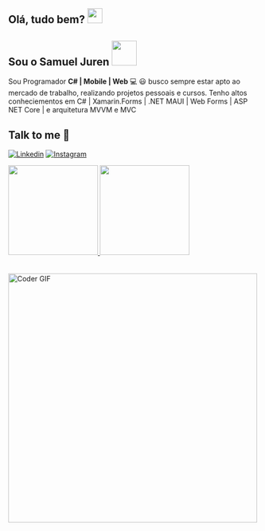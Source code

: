 ## Olá, tudo bem? <img src="https://user-images.githubusercontent.com/42378118/110234147-e3259600-7f4e-11eb-95be-0c4047144dea.gif" width="30">
## Sou o Samuel Juren <img src="https://media.giphy.com/media/VgCDAzcKvsR6OM0uWg/giphy.gif" width="50"> 

<p>Sou Programador <strong>C# | Mobile | Web</strong> 💻 😃 busco sempre estar apto ao mercado de trabalho, realizando projetos pessoais e cursos. Tenho altos conheciementos em C# | Xamarin.Forms | .NET MAUI | Web Forms | ASP NET Core | e arquitetura MVVM e MVC </p>

## Talk to me 📱

[![Linkedin](https://img.shields.io/badge/LinkedIn-0077B5?style=for-the-badge&logo=linkedin&logoColor=white)](https://www.linkedin.com/in/samuel-juren-97145a239/)
[![Instagram](https://img.shields.io/badge/Instagram-E4405F?style=for-the-badge&logo=instagram&logoColor=white)](https://www.instagram.com/ssjuren/)

<div>
  <a href="https://github.com/samjuren">
  <img height="180em" src="https://github-readme-stats.vercel.app/api?username=samjuren&show_icons=true&theme=tokyonight">
  <img height="180em" src="https://github-readme-stats.vercel.app/api/top-langs/?username=samjuren&layout=compact&lang_count=16&theme=tokyonight">
  </a>
</div>

<br/>

<br/>
  <img src="https://media.giphy.com/media/SWoSkN6DxTszqIKEqv/giphy.gif" alt="Coder GIF" width="500">

